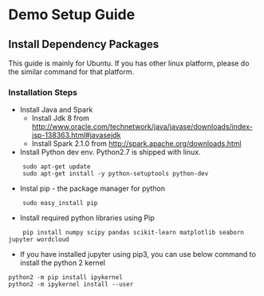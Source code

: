 # Demo Setup Guide

## Install Dependency Packages

This guide is mainly for Ubuntu. If you has other linux platform, please do the similar command for that platform.

###  Installation Steps

* Install Java and Spark
   * Install Jdk 8 from http://www.oracle.com/technetwork/java/javase/downloads/index-jsp-138363.html#javasejdk
   * Install Spark 2.1.0 from http://spark.apache.org/downloads.html
* Install Python dev env. Python2.7 is shipped with linux.
```
    sudo apt-get update
    sudo apt-get install -y python-setuptools python-dev
```
* Instal pip - the package manager for python
```
    sudo easy_install pip
```
* Install required python libraries using Pip
```
    pip install numpy scipy pandas scikit-learn matplotlib seaborn jupyter wordcloud 
```
* If you have installed jupyter using pip3, you can use below command to install the python 2 kernel
```
python2 -m pip install ipykernel
python2 -m ipykernel install --user
```
